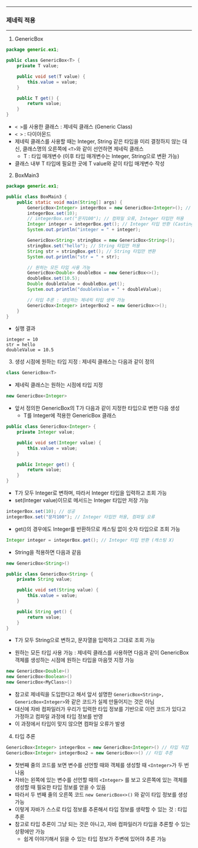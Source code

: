 -----
### 제네릭 적용
-----
1. GenericBox
```java
package generic.ex1;

public class GenericBox<T> {
    private T value;

    public void set(T value) {
        this.value = value;
    }

    public T get() {
        return value;
    }
}
```
  - ```< >```를 사용한 클래스 : 제네릭 클래스 (Generic Class)
  - ```< >``` : 다이아몬드
  - 제네릭 클래스를 사용할 때는 Integer, String 같은 타입을 미리 결정하지 않는 대신, 클래스명의 오른쪽에 ```<T>```와 같이 선언하면 제네릭 클래스
    + T : 타입 매개변수 (이후 타입 매개변수는 Integer, String으로 변환 가능)
  - 클래스 내부 T 타입에 필요한 곳에 T value와 같이 타입 매개변수 작성

2. BoxMain3
```java
package generic.ex1;

public class BoxMain3 {
    public static void main(String[] args) {
        GenericBox<Integer> integerBox = new GenericBox<Integer>(); // 생성 시점에 T 타입 결정
        integerBox.set(10);
        // integerBox.set("문자100"); // 컴파일 오류, Integer 타입만 허용
        Integer integer = integerBox.get(); // Integer 타입 반환 (Casting X)
        System.out.println("integer = " + integer);

        GenericBox<String> stringBox = new GenericBox<String>();
        stringBox.set("hello"); // String 타입만 허용
        String str = stringBox.get(); // String 타입만 변환
        System.out.println("str = " + str);

        // 원하는 모든 타입 사용 가능
        GenericBox<Double> doubleBox = new GenericBox<>();
        doubleBox.set(10.5);
        Double doubleValue = doubleBox.get();
        System.out.println("doubleValue = " + doubleValue);

        // 타입 추론 : 생성하는 제네릭 타입 생략 가능
        GenericBox<Integer> integerBox2 = new GenericBox<>();
    }
}
```
  - 실행 결과
```
integer = 10
str = hello
doubleValue = 10.5
```

3. 생성 시점에 원하는 타입 지정 : 제네릭 클래스는 다음과 같이 정의
```java
class GenericBox<T>
```
   - 제네릭 클래스는 원하는 시점에 타입 지정
```java
new GenericBox<Integer>
```

   - 앞서 정의한 GenericBox의 T가 다음과 같이 지정한 타입으로 변한 다음 생성
     + T를 Integer에 적용한 GenericBox 클래스
```java
public class GenericBox<Integer> {
    private Integer value;

    public void set(Integer value) {
        this.value = value;
    }

    public Integer get() {
        return value;
    }
}
```
   - T가 모두 Integer로 변하며, 따라서 Integer 타입을 입력하고 조회 가능
   - set(Integer value)이므로 메서드는 Integer 타입만 저장 가능
```java
integerBox.set(10); // 성공
integerBox.set("문자100"); // Integer 타입만 허용, 컴파일 오류
```

   - get()의 경우에도 Integer를 반환하므로 캐스팅 없이 숫자 타입으로 조회 가능
```java
Integer integer = integerBox.get(); // Integer 타입 반환 (캐스팅 X)
```

   - String을 적용하면 다음과 같음
```java
new GenericBox<String>()
```
```java
public class GenericBox<String> {
    private String value;

    public void set(String value) {
        this.value = value;
    }

    public String get() {
        return value;
    }
}
```

   - T가 모두 String으로 변하고, 문자열을 입력하고 그대로 조회 가능

   - 원하는 모든 타입 사용 가능 : 제네릭 클래스를 사용하면 다음과 같이 GenericBox 객체를 생성하는 시점에 원하는 타입을 마음껏 지정 가능
```java
new GenericBox<Double>()
new GenericBox<Boolean>()
new GenericBox<MyClass>()
```
   - 참고로 제네릭을 도입한다고 해서 앞서 설명한 ```GenericBox<String>, GenericBox<Integer>```와 같은 코드가 실제 만들어지는 것은 아님
   - 대신에 자바 컴파일러가 우리가 입력한 타입 정보를 기반으로 이런 코드가 있다고 가정하고 컴파일 과정에 타입 정보를 반영
   - 이 과정에서 타입이 맞지 않으면 컴파일 오류가 발생

4. 타입 추론
```java
GenericBox<Integer> integerBox = new GenericBox<Integer>() // 타입 직접 입력
GenericBox<Integer> integerBox2 = new GenericBox<>() // 타입 추론
```
  - 첫번째 줄의 코드를 보면 변수를 선언할 때와 객체를 생성할 때 ```<Integer>```가 두 번 나옴
  - 자바는 왼쪽에 있는 변수를 선언할 때의 ```<Integer>``` 를 보고 오른쪽에 있는 객체를 생성할 때 필요한 타입 정보를 얻을 수 있음
  - 따라서 두 번째 줄의 오른쪽 코드 ```new GenericBox<>()``` 와 같이 타입 정보를 생성 가능
  - 이렇게 자바가 스스로 타입 정보를 추론해서 타입 정보를 생략할 수 있는 것 : 타입 추론
  - 참고로 타입 추론이 그냥 되는 것은 아니고, 자바 컴파일러가 타입을 추론할 수 있는 상황에만 가능
     + 쉽게 이야기해서 읽을 수 있는 타입 정보가 주변에 있어야 추론 가능
